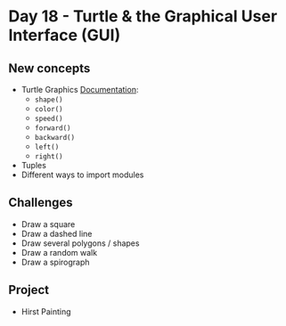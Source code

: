 # Day 18 - Turtle & the Graphical User Interface (GUI)

## New concepts

- Turtle Graphics [Documentation]('https://docs.python.org/3/library/turtle.html'):
    - `shape()`
    - `color()`
    - `speed()`
    - `forward()`
    - `backward()`
    - `left()`
    - `right()`
- Tuples
- Different ways to import modules

## Challenges

- Draw a square
- Draw a dashed line
- Draw several polygons / shapes
- Draw a random walk
- Draw a spirograph

## Project

- Hirst Painting